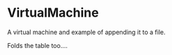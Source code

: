 # VirtualMachine
A virtual machine and example of appending it to a file.

Folds the table too....

